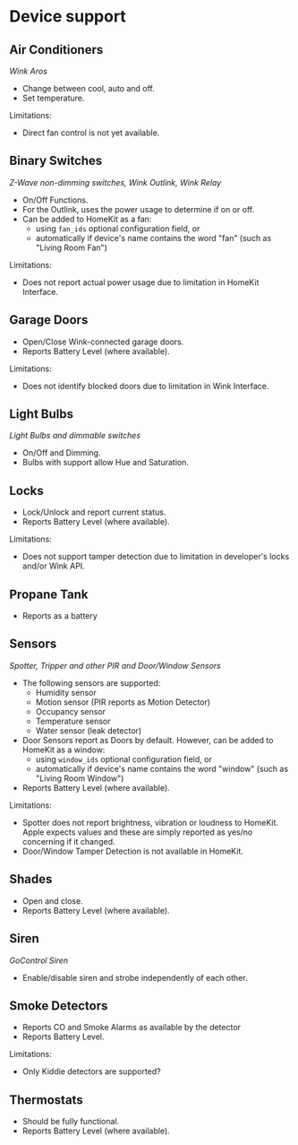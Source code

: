 # Device support

## Air Conditioners

_Wink Aros_

* Change between cool, auto and off.
* Set temperature.

Limitations:

* Direct fan control is not yet available.

## Binary Switches

_Z-Wave non-dimming switches, Wink Outlink, Wink Relay_

* On/Off Functions.
* For the Outlink, uses the power usage to determine if on or off.
* Can be added to HomeKit as a fan:
  * using `fan_ids` optional configuration field, or
  * automatically if device's name contains the word "fan" (such as "Living Room Fan")

Limitations:

* Does not report actual power usage due to limitation in HomeKit Interface.

## Garage Doors

* Open/Close Wink-connected garage doors.
* Reports Battery Level (where available).

Limitations:

* Does not identify blocked doors due to limitation in Wink Interface.

## Light Bulbs

_Light Bulbs and dimmable switches_

* On/Off and Dimming.
* Bulbs with support allow Hue and Saturation.

## Locks

* Lock/Unlock and report current status.
* Reports Battery Level (where available).

Limitations:

* Does not support tamper detection due to limitation in developer's locks and/or Wink API.

## Propane Tank

  * Reports as a battery

## Sensors

_Spotter, Tripper and other PIR and Door/Window Sensors_

* The following sensors are supported:
  * Humidity sensor
  * Motion sensor (PIR reports as Motion Detector)
  * Occupancy sensor
  * Temperature sensor
  * Water sensor (leak detector)
* Door Sensors report as Doors by default. However, can be added to HomeKit as a window:
  * using `window_ids` optional configuration field, or
  * automatically if device's name contains the word "window" (such as "Living Room Window")
* Reports Battery Level (where available).

Limitations:

* Spotter does not report brightness, vibration or loudness to HomeKit. Apple expects values and these are simply reported as yes/no concerning if it changed.
* Door/Window Tamper Detection is not available in HomeKit.

## Shades

* Open and close.
* Reports Battery Level (where available).

## Siren

_GoControl Siren_

* Enable/disable siren and strobe independently of each other.

## Smoke Detectors

* Reports CO and Smoke Alarms as available by the detector
* Reports Battery Level.

Limitations:

* Only Kiddie detectors are supported?

## Thermostats

* Should be fully functional.
* Reports Battery Level (where available).
